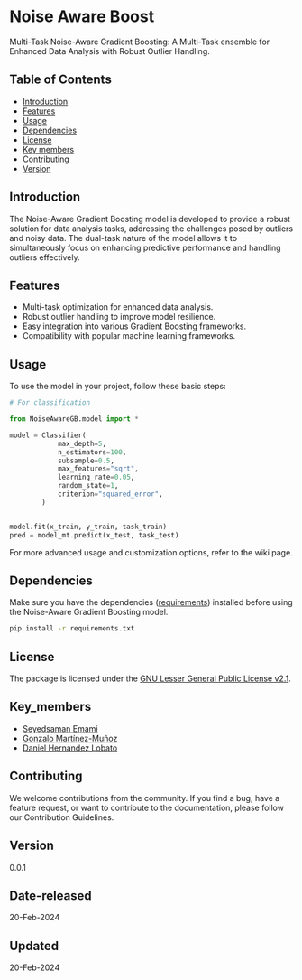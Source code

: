 # Noise Aware Boost

Multi-Task Noise-Aware Gradient Boosting: A Multi-Task ensemble for Enhanced Data Analysis with Robust Outlier Handling.

## Table of Contents

- [Introduction](#Introduction)
- [Features](#Features)
- [Usage](#Usage)
- [Dependencies](#Dependencies)
- [License](#License)
- [Key members](#Key_members)
- [Contributing](#contributing)
- [Version](#Version)

## Introduction

The Noise-Aware Gradient Boosting model is developed to provide a robust solution for data analysis tasks, addressing the challenges posed by outliers and noisy data. The dual-task nature of the model allows it to simultaneously focus on enhancing predictive performance and handling outliers effectively.

## Features

- Multi-task optimization for enhanced data analysis.
- Robust outlier handling to improve model resilience.
- Easy integration into various Gradient Boosting frameworks.
- Compatibility with popular machine learning frameworks.

## Usage

To use the model in your project, follow these basic steps:

```Python
# For classification

from NoiseAwareGB.model import *

model = Classifier(
            max_depth=5,
            n_estimators=100,
            subsample=0.5,
            max_features="sqrt",
            learning_rate=0.05,
            random_state=1,
            criterion="squared_error",
        )


model.fit(x_train, y_train, task_train)
pred = model_mt.predict(x_test, task_test)

```

For more advanced usage and customization options, refer to the wiki page.

## Dependencies

Make sure you have the dependencies ([requirements](requirements.txt)) installed before using the Noise-Aware Gradient Boosting model.

```bash
pip install -r requirements.txt
```

## License

The package is licensed under the [GNU Lesser General Public License v2.1](LICENSE).

## Key_members

- [Seyedsaman Emami](https://github.com/samanemami)
- [Gonzalo Martínez-Muñoz](https://github.com/gmarmu)
- [Daniel Hernandez Lobato](https://github.com/danielhernandezlobato)

## Contributing

We welcome contributions from the community. If you find a bug, have a feature request, or want to contribute to the documentation, please follow our Contribution Guidelines.

## Version

0.0.1

## Date-released

20-Feb-2024

## Updated

20-Feb-2024
